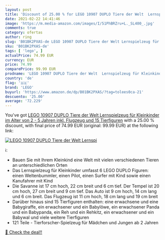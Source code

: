 ```yaml
---
layout: post
title: 'Discount of 25.00 % for LEGO 10907 DUPLO Tiere der Welt  Lernspi'
date: 2021-02-22 14:41:46
image: 'https://m.media-amazon.com/images/I/51PhBRZru+L._SL400_.jpg'
comments: true
category: ofertas
author: ring
slug: 'B01BK2PXAS-de LEGO 10907 DUPLO Tiere der Welt Lernspielzeug für...'
sku: 'B01BK2PXAS-de'
tags: [ 'lego', ]
actualPrice: 74.99 EUR
currency: EUR
price: 74.99
comparePrice: 99.99 EUR
prodname: 'LEGO 10907 DUPLO Tiere der Welt  Lernspielzeug für Kleinkinder im Alter von 2 - 5 Jahren  inkl. Flugzeug und 15 Tierfiguren'
country: 'de'
flag: '🇩🇪'
brand: 'LEGO'
buyurl: 'https://www.amazon.de/dp/B01BK2PXAS/?tag=tolees0ca-21'
descuento: '25.00'
average: '72.229'
---
```


You've got [LEGO 10907 DUPLO Tiere der Welt  Lernspielzeug für Kleinkinder im Alter von 2 - 5 Jahren  inkl. Flugzeug und 15 Tierfiguren](https://www.amazon.de/dp/B01BK2PXAS/?tag=tolees0ca-21) with a  25.00 % discount, with final price of 74.99 EUR (original: 99.99 EUR) at the following link:

[![LEGO 10907 DUPLO Tiere der Welt  Lernspi](https://m.media-amazon.com/images/I/51PhBRZru+L._SL400_.jpg)](https://www.amazon.de/dp/B01BK2PXAS/?tag=tolees0ca-21)

ℹ️:

- Bauen Sie mit Ihrem Kleinkind eine Welt mit vielen verschiedenen Tieren an unterschiedlichen Orten
- Das Lernspielzeug für Kleinkinder umfasst 6 LEGO DUPLO Figuren: einen Weltenbummler, einen Pilot, einen Surfer mit Kind sowie einen Kanufahrer mit Kind
- Die Savanne ist 17 cm hoch, 22 cm breit und 6 cm tief. Der Tempel ist 20 cm hoch, 27 cm breit und 9 cm tief. Das Auto ist 9 cm hoch, 14 cm lang und 6 cm breit. Das Flugzeug ist 11 cm hoch, 18 cm lang und 19 cm breit
- Darüber hinaus sind 15 Tierfiguren enthalten: eine erwachsene und eine Babygiraffe, ein erwachsener und ein Babylöwe, ein erwachsener Panda und ein Babypanda, ein Reh und ein Rehkitz, ein erwachsener und ein Babywal und viele weitere Tierfiguren
- 121 Teile - Tierforscher-Spielzeug für Mädchen und Jungen ab 2 Jahren

[🛒 Check the deal!!](https://www.amazon.de/dp/B01BK2PXAS/?tag=tolees0ca-21)
